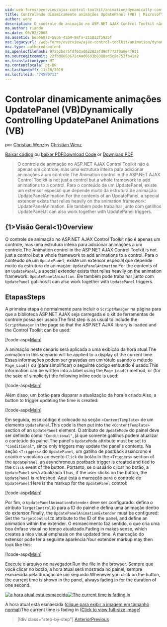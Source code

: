```yaml
---
uid: web-forms/overview/ajax-control-toolkit/animation/dynamically-controlling-updatepanel-animations-vb
title: Controlando dinamicamente animações UpdatePanel (VB) | Microsoft Docs
author: wenz
description: O controle de animação no ASP.NET AJAX Control Toolkit não é apenas um controle, mas uma estrutura inteira para adicionar animações a um controle. Para o conteúdo de um...
ms.author: riande
ms.date: 06/02/2008
ms.assetid: bea66072-59b6-42b4-98fa-211812f5925f
msc.legacyurl: /web-forms/overview/ajax-control-toolkit/animation/dynamically-controlling-updatepanel-animations-vb
msc.type: authoredcontent
ms.openlocfilehash: 97a52bd75fdf63ad62282afd9df772f0a9e4f931
ms.sourcegitcommit: 22fbd8863672c4ad6693b8388ad5c8e753fb41a2
ms.translationtype: MT
ms.contentlocale: pt-BR
ms.lasthandoff: 11/28/2019
ms.locfileid: "74599713"
---
```

# <a name="dynamically-controlling-updatepanel-animations-vb"></a><span data-ttu-id="4cca5-104">Controlar dinamicamente animações UpdatePanel (VB)</span><span class="sxs-lookup"><span data-stu-id="4cca5-104">Dynamically Controlling UpdatePanel Animations (VB)</span></span>

<span data-ttu-id="4cca5-105">por [Christian Wenz](https://github.com/wenz)</span><span class="sxs-lookup"><span data-stu-id="4cca5-105">by [Christian Wenz](https://github.com/wenz)</span></span>

<span data-ttu-id="4cca5-106">[Baixar código](https://download.microsoft.com/download/9/3/f/93f8daea-bebd-4821-833b-95205389c7d0/UpdatePanelAnimation2.vb.zip) ou [baixar PDF](https://download.microsoft.com/download/b/6/a/b6ae89ee-df69-4c87-9bfb-ad1eb2b23373/updatepanelanimation2VB.pdf)</span><span class="sxs-lookup"><span data-stu-id="4cca5-106">[Download Code](https://download.microsoft.com/download/9/3/f/93f8daea-bebd-4821-833b-95205389c7d0/UpdatePanelAnimation2.vb.zip) or [Download PDF](https://download.microsoft.com/download/b/6/a/b6ae89ee-df69-4c87-9bfb-ad1eb2b23373/updatepanelanimation2VB.pdf)</span></span>

> <span data-ttu-id="4cca5-107">O controle de animação no ASP.NET AJAX Control Toolkit não é apenas um controle, mas uma estrutura inteira para adicionar animações a um controle.</span><span class="sxs-lookup"><span data-stu-id="4cca5-107">The Animation control in the ASP.NET AJAX Control Toolkit is not just a control but a whole framework to add animations to a control.</span></span> <span data-ttu-id="4cca5-108">Para o conteúdo de um UpdatePanel, existe um extensor especial que depende muito da estrutura de animação: UpdatePanelAnimation.</span><span class="sxs-lookup"><span data-stu-id="4cca5-108">For the contents of an UpdatePanel, a special extender exists that relies heavily on the animation framework: UpdatePanelAnimation.</span></span> <span data-ttu-id="4cca5-109">Ele também pode trabalhar junto com gatilhos UpdatePanel.</span><span class="sxs-lookup"><span data-stu-id="4cca5-109">It can also work together with UpdatePanel triggers.</span></span>

## <a name="overview"></a><span data-ttu-id="4cca5-110">{1&gt;Visão Geral&lt;1}</span><span class="sxs-lookup"><span data-stu-id="4cca5-110">Overview</span></span>

<span data-ttu-id="4cca5-111">O controle de animação no ASP.NET AJAX Control Toolkit não é apenas um controle, mas uma estrutura inteira para adicionar animações a um controle.</span><span class="sxs-lookup"><span data-stu-id="4cca5-111">The Animation control in the ASP.NET AJAX Control Toolkit is not just a control but a whole framework to add animations to a control.</span></span> <span data-ttu-id="4cca5-112">Para o conteúdo de um `UpdatePanel`, existe um extensor especial que depende muito da estrutura de animação: `UpdatePanelAnimation`.</span><span class="sxs-lookup"><span data-stu-id="4cca5-112">For the contents of an `UpdatePanel`, a special extender exists that relies heavily on the animation framework: `UpdatePanelAnimation`.</span></span> <span data-ttu-id="4cca5-113">Ele também pode trabalhar junto com `UpdatePanel` gatilhos.</span><span class="sxs-lookup"><span data-stu-id="4cca5-113">It can also work together with `UpdatePanel` triggers.</span></span>

## <a name="steps"></a><span data-ttu-id="4cca5-114">Etapas</span><span class="sxs-lookup"><span data-stu-id="4cca5-114">Steps</span></span>

<span data-ttu-id="4cca5-115">A primeira etapa é normalmente para incluir o `ScriptManager` na página para que a biblioteca ASP.NET AJAX seja carregada e o kit de ferramentas de controle possa ser usado:</span><span class="sxs-lookup"><span data-stu-id="4cca5-115">The first step is as usual to include the `ScriptManager` in the page so that the ASP.NET AJAX library is loaded and the Control Toolkit can be used:</span></span>

[!code-aspx[Main](dynamically-controlling-updatepanel-animations-vb/samples/sample1.aspx)]

<span data-ttu-id="4cca5-116">A animação neste cenário será aplicada a uma exibição da hora atual.</span><span class="sxs-lookup"><span data-stu-id="4cca5-116">The animation in this scenario will be applied to a display of the current time.</span></span> <span data-ttu-id="4cca5-117">Essas informações podem ser gravadas em um rótulo usando o método `Page_Load()` ou (para simplificar) o seguinte código embutido é usado:</span><span class="sxs-lookup"><span data-stu-id="4cca5-117">This information can be written into a label using the `Page_Load()` method, or (for the sake of simplicity) the following inline code is used:</span></span>

[!code-aspx[Main](dynamically-controlling-updatepanel-animations-vb/samples/sample2.aspx)]

<span data-ttu-id="4cca5-118">Além disso, um botão para disparar a atualização da hora é criado:</span><span class="sxs-lookup"><span data-stu-id="4cca5-118">Also, a button to trigger updating the time is created:</span></span>

[!code-aspx[Main](dynamically-controlling-updatepanel-animations-vb/samples/sample3.aspx)]

<span data-ttu-id="4cca5-119">Em seguida, esse código é colocado na seção `<ContentTemplate>` de um elemento `UpdatePanel`.</span><span class="sxs-lookup"><span data-stu-id="4cca5-119">This code is then put into the `<ContentTemplate>` section of an `UpdatePanel` element.</span></span> <span data-ttu-id="4cca5-120">O atributo de `UpdateMode` do painel deve ser definido como `"Conditional"`, já que somente gatilhos podem atualizar o conteúdo do painel.</span><span class="sxs-lookup"><span data-stu-id="4cca5-120">The panel's `UpdateMode` attribute must be set to `"Conditional"`, since only triggers may update the panel's contents.</span></span> <span data-ttu-id="4cca5-121">Na seção `<Triggers>` do `UpdatePanel`, um gatilho de postback assíncrono é criado e vinculado ao evento `Click` do botão.</span><span class="sxs-lookup"><span data-stu-id="4cca5-121">In the `<Triggers>` section of the `UpdatePanel`, an asynchronous postback trigger is created and tied to the `Click` event of the button.</span></span> <span data-ttu-id="4cca5-122">Portanto, se o usuário clicar no botão, a `UpdatePanel` será atualizada.</span><span class="sxs-lookup"><span data-stu-id="4cca5-122">Thus, if the user clicks on the button, the `UpdatePanel` is refreshed.</span></span> <span data-ttu-id="4cca5-123">Aqui está a marcação para o controle de `UpdatePanel`:</span><span class="sxs-lookup"><span data-stu-id="4cca5-123">Here is the markup for the `UpdatePanel` control:</span></span>

[!code-aspx[Main](dynamically-controlling-updatepanel-animations-vb/samples/sample4.aspx)]

<span data-ttu-id="4cca5-124">Por fim, o `UpdatePanelAnimationExtender` deve ser configurado: defina o atributo `TargetControlID` para a ID do painel e defina uma animação dentro do extensor.</span><span class="sxs-lookup"><span data-stu-id="4cca5-124">Finally, the `UpdatePanelAnimationExtender` must be configured: Set the `TargetControlID` attribute to the ID of the panel, and define an animation within the extender.</span></span> <span data-ttu-id="4cca5-125">O esmaecimento faz sentido, o que cria uma boa ênfase visual no tempo atualizado.</span><span class="sxs-lookup"><span data-stu-id="4cca5-125">Fading in makes sense, which creates a nice visual emphasis on the updated time.</span></span> <span data-ttu-id="4cca5-126">A marcação do extensor pode ter a seguinte aparência:</span><span class="sxs-lookup"><span data-stu-id="4cca5-126">Your extender markup may then look like this:</span></span>

[!code-aspx[Main](dynamically-controlling-updatepanel-animations-vb/samples/sample5.aspx)]

<span data-ttu-id="4cca5-127">Execute o arquivo no navegador.</span><span class="sxs-lookup"><span data-stu-id="4cca5-127">Run the file in the browser.</span></span> <span data-ttu-id="4cca5-128">Sempre que você clicar no botão, a hora atual será mostrada no painel, sempre esmaecida pela duração de um segundo.</span><span class="sxs-lookup"><span data-stu-id="4cca5-128">Whenever you click on the button, the current time is shown in the panel, always fading in for the duration of one second.</span></span>

<span data-ttu-id="4cca5-129">[![a hora atual está esmaecida](dynamically-controlling-updatepanel-animations-vb/_static/image2.png)](dynamically-controlling-updatepanel-animations-vb/_static/image1.png)</span><span class="sxs-lookup"><span data-stu-id="4cca5-129">[![The current time is fading in](dynamically-controlling-updatepanel-animations-vb/_static/image2.png)](dynamically-controlling-updatepanel-animations-vb/_static/image1.png)</span></span>

<span data-ttu-id="4cca5-130">A hora atual está esmaecida ([clique para exibir a imagem em tamanho normal](dynamically-controlling-updatepanel-animations-vb/_static/image3.png))</span><span class="sxs-lookup"><span data-stu-id="4cca5-130">The current time is fading in ([Click to view full-size image](dynamically-controlling-updatepanel-animations-vb/_static/image3.png))</span></span>

> [!div class="step-by-step"]
> [<span data-ttu-id="4cca5-131">Anterior</span><span class="sxs-lookup"><span data-stu-id="4cca5-131">Previous</span></span>](animating-an-updatepanel-control-vb.md)
